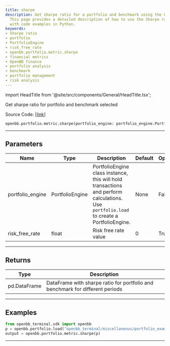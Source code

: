 ```yaml
---
title: sharpe
description: Get sharpe ratio for a portfolio and benchmark using the OpenBB Terminal.
  This page provides a detailed description of how to use the Sharpe ratio function
  with code examples in Python.
keywords:
- Sharpe ratio
- portfolio
- PortfolioEngine
- risk_free_rate
- openbb.portfolio.metric.sharpe
- financial metrics
- OpenBB finance
- portfolio analysis
- benchmark
- portfolio management
- risk analysis
---
```


import HeadTitle from '@site/src/components/General/HeadTitle.tsx';

<HeadTitle title="portfolio.metric.sharpe - Reference | OpenBB SDK Docs" />

Get sharpe ratio for portfolio and benchmark selected

Source Code: [[link](https://github.com/OpenBB-finance/OpenBBTerminal/tree/main/openbb_terminal/portfolio/portfolio_model.py#L1160)]

```python
openbb.portfolio.metric.sharpe(portfolio_engine: portfolio_engine.PortfolioEngine, risk_free_rate: float = 0)
```

---

## Parameters

| Name | Type | Description | Default | Optional |
| ---- | ---- | ----------- | ------- | -------- |
| portfolio_engine | PortfolioEngine | PortfolioEngine class instance, this will hold transactions and perform calculations.<br/>Use `portfolio.load` to create a PortfolioEngine. | None | False |
| risk_free_rate | float | Risk free rate value | 0 | True |


---

## Returns

| Type | Description |
| ---- | ----------- |
| pd.DataFrame | DataFrame with sharpe ratio for portfolio and benchmark for different periods |
---

## Examples

```python
from openbb_terminal.sdk import openbb
p = openbb.portfolio.load("openbb_terminal/miscellaneous/portfolio_examples/holdings/example.csv")
output = openbb.portfolio.metric.sharpe(p)
```

---
